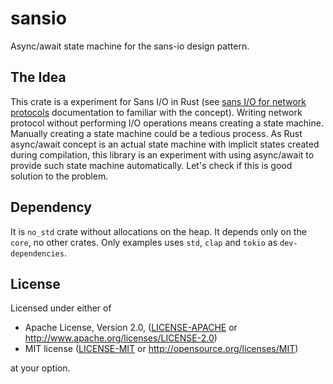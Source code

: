 # sansio
Async/await state machine for the sans-io design pattern.

## The Idea

This crate is a experiment for Sans I/O in Rust (see [sans I/O for network
protocols](https://sans-io.readthedocs.io/) documentation to familiar with the
concept). Writing network protocol without performing I/O operations means
creating a state machine. Manually creating a state machine could be a tedious
process. As Rust async/await concept is an actual state machine with implicit
states created during compilation, this library is an experiment with using
async/await to provide such state machine automatically.  Let's check if this
is good solution to the problem.

## Dependency

It is `no_std` crate without allocations on the heap. It depends only on the
`core`, no other crates. Only examples uses `std`, `clap` and `tokio` as
`dev-dependencies`.

## License

Licensed under either of

- Apache License, Version 2.0, ([LICENSE-APACHE](LICENSE-APACHE) or http://www.apache.org/licenses/LICENSE-2.0)
- MIT license ([LICENSE-MIT](LICENSE-MIT) or http://opensource.org/licenses/MIT)

at your option.
